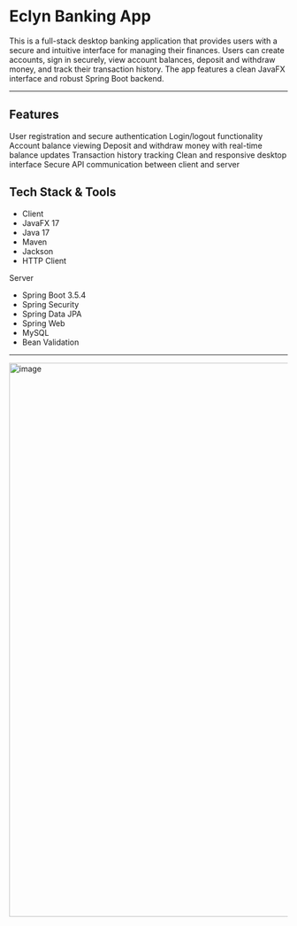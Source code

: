 # Eclyn Banking App

This is a full-stack desktop banking application that provides users with a secure and intuitive interface for managing their finances. Users can create accounts, sign in securely, view account balances, deposit and withdraw money, and track their transaction history. The app features a clean JavaFX interface and robust Spring Boot backend.

---
## Features
User registration and secure authentication
Login/logout functionality
Account balance viewing
Deposit and withdraw money with real-time balance updates
Transaction history tracking
Clean and responsive desktop interface
Secure API communication between client and server

## Tech Stack & Tools
- Client 
- JavaFX 17 
- Java 17
- Maven 
- Jackson
- HTTP Client

Server
- Spring Boot 3.5.4 
- Spring Security
- Spring Data JPA 
- Spring Web
- MySQL
- Bean Validation

---


<img width="1000" height="1000" alt="image" src="https://github.com/user-attachments/assets/ca31a8df-de8f-47bb-97da-8da920fd58b2"/>

